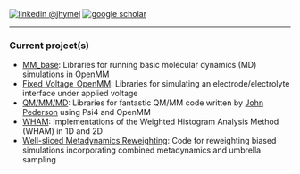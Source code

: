 <div align="left"> 
  <p><a href="https://www.linkedin.com/in/john-hymel-4a2137191/"><img alt="linkedin @jhymel" align="center" src="https://img.shields.io/badge/LinkedIn-JHYMEL-blue?logo=linkedin&style=plastic" /></a>
    <a href="https://scholar.google.com/citations?hl=en&user=v5HhVP0AAAAJ"><img alt="google scholar" align="center" src="https://img.shields.io/badge/Google_Scholar-JHYMEL-blue?logo=google-scholare&style=plastic" /></a>
    </p> 
</div>

---

### Current project(s)
* [MM_base](https://github.com/jhymel/MM_base/): Libraries for running basic molecular dynamics (MD) simulations in OpenMM
* [Fixed_Voltage_OpenMM](https://github.com/jhymel/Fixed_Voltage_OpenMM): Libraries for simulating an electrode/electrolyte interface under applied voltage
* [QM/MM/MD](https://github.com/johnppederson/QM_MM_MD): Libraries for fantastic QM/MM code written by [John Pederson](https://github.com/johnppederson) using Psi4 and OpenMM
* [WHAM](https://github.com/jhymel/WHAM): Implementations of the Weighted Histogram Analysis Method (WHAM) in 1D and 2D
* [Well-sliced Metadynamics Reweighting](https://github.com/jhymel/Well-sliced-metadynamics-reweighting): Code for reweighting biased simulations incorporating combined metadynamics and umbrella sampling
